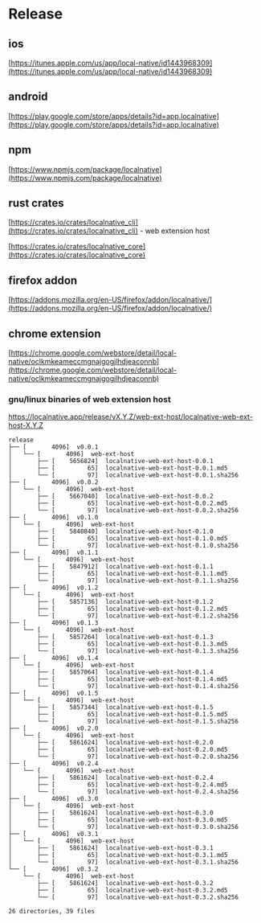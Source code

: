 # Release
## ios
[https://itunes.apple.com/us/app/local-native/id1443968309](https://itunes.apple.com/us/app/local-native/id1443968309)
## android
[https://play.google.com/store/apps/details?id=app.localnative](https://play.google.com/store/apps/details?id=app.localnative)
## npm
[https://www.npmjs.com/package/localnative](https://www.npmjs.com/package/localnative)
## rust crates
[https://crates.io/crates/localnative_cli](https://crates.io/crates/localnative_cli) - web extension host

[https://crates.io/crates/localnative_core](https://crates.io/crates/localnative_core)
## firefox addon
[https://addons.mozilla.org/en-US/firefox/addon/localnative/](https://addons.mozilla.org/en-US/firefox/addon/localnative/)
## chrome extension
[https://chrome.google.com/webstore/detail/local-native/oclkmkeameccmgnajgogjlhdjeaconnb](https://chrome.google.com/webstore/detail/local-native/oclkmkeameccmgnajgogjlhdjeaconnb)
### gnu/linux binaries of web extension host
https://localnative.app/release/vX.Y.Z/web-ext-host/localnative-web-ext-host-X.Y.Z
```
release
├── [       4096]  v0.0.1
│   └── [       4096]  web-ext-host
│       ├── [    5656824]  localnative-web-ext-host-0.0.1
│       ├── [         65]  localnative-web-ext-host-0.0.1.md5
│       └── [         97]  localnative-web-ext-host-0.0.1.sha256
├── [       4096]  v0.0.2
│   └── [       4096]  web-ext-host
│       ├── [    5667040]  localnative-web-ext-host-0.0.2
│       ├── [         65]  localnative-web-ext-host-0.0.2.md5
│       └── [         97]  localnative-web-ext-host-0.0.2.sha256
├── [       4096]  v0.1.0
│   └── [       4096]  web-ext-host
│       ├── [    5840840]  localnative-web-ext-host-0.1.0
│       ├── [         65]  localnative-web-ext-host-0.1.0.md5
│       └── [         97]  localnative-web-ext-host-0.1.0.sha256
├── [       4096]  v0.1.1
│   └── [       4096]  web-ext-host
│       ├── [    5847912]  localnative-web-ext-host-0.1.1
│       ├── [         65]  localnative-web-ext-host-0.1.1.md5
│       └── [         97]  localnative-web-ext-host-0.1.1.sha256
├── [       4096]  v0.1.2
│   └── [       4096]  web-ext-host
│       ├── [    5857136]  localnative-web-ext-host-0.1.2
│       ├── [         65]  localnative-web-ext-host-0.1.2.md5
│       └── [         97]  localnative-web-ext-host-0.1.2.sha256
├── [       4096]  v0.1.3
│   └── [       4096]  web-ext-host
│       ├── [    5857264]  localnative-web-ext-host-0.1.3
│       ├── [         65]  localnative-web-ext-host-0.1.3.md5
│       └── [         97]  localnative-web-ext-host-0.1.3.sha256
├── [       4096]  v0.1.4
│   └── [       4096]  web-ext-host
│       ├── [    5857064]  localnative-web-ext-host-0.1.4
│       ├── [         65]  localnative-web-ext-host-0.1.4.md5
│       └── [         97]  localnative-web-ext-host-0.1.4.sha256
├── [       4096]  v0.1.5
│   └── [       4096]  web-ext-host
│       ├── [    5857344]  localnative-web-ext-host-0.1.5
│       ├── [         65]  localnative-web-ext-host-0.1.5.md5
│       └── [         97]  localnative-web-ext-host-0.1.5.sha256
├── [       4096]  v0.2.0
│   └── [       4096]  web-ext-host
│       ├── [    5861624]  localnative-web-ext-host-0.2.0
│       ├── [         65]  localnative-web-ext-host-0.2.0.md5
│       └── [         97]  localnative-web-ext-host-0.2.0.sha256
├── [       4096]  v0.2.4
│   └── [       4096]  web-ext-host
│       ├── [    5861624]  localnative-web-ext-host-0.2.4
│       ├── [         65]  localnative-web-ext-host-0.2.4.md5
│       └── [         97]  localnative-web-ext-host-0.2.4.sha256
├── [       4096]  v0.3.0
│   └── [       4096]  web-ext-host
│       ├── [    5861624]  localnative-web-ext-host-0.3.0
│       ├── [         65]  localnative-web-ext-host-0.3.0.md5
│       └── [         97]  localnative-web-ext-host-0.3.0.sha256
├── [       4096]  v0.3.1
│   └── [       4096]  web-ext-host
│       ├── [    5861624]  localnative-web-ext-host-0.3.1
│       ├── [         65]  localnative-web-ext-host-0.3.1.md5
│       └── [         97]  localnative-web-ext-host-0.3.1.sha256
└── [       4096]  v0.3.2
    └── [       4096]  web-ext-host
        ├── [    5861624]  localnative-web-ext-host-0.3.2
        ├── [         65]  localnative-web-ext-host-0.3.2.md5
        └── [         97]  localnative-web-ext-host-0.3.2.sha256

26 directories, 39 files
```
